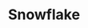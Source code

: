 ---
layout: media
title: "Snowflake"
categories: visual
excerpt: "Snowflake"
ads: false
share: false
show_url: false
image:
  id: 23769357875
video:
  id: 148056368
---